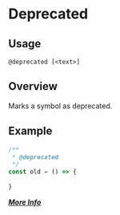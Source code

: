 # Deprecated

## Usage
`@deprecated [<text>]`
 
## Overview
Marks a symbol as deprecated.

## Example
```javascript
/**
 * @deprecated
 */
const old = () => {
    
}
```

**[_More Info_](http://usejsdoc.org/tags-deprecated.html)**

